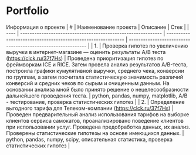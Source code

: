# Portfolio

Информация о проекте
| #    | Наименование проекта                | Описание                                                     | Стек                                                         |
| ---- | ------------------------------------------------------------ | ------------------------------------------------------------ | ------------------------------------------------------------ |
| 1.   | Проверка гипотез по увеличению выручки в интернет-магазине — оценить результаты A/B теста (https://clck.ru/37f7Hs) | Проведена приоритизация гипотез по фреймворкам ICE и RICE. Затем провела анализ результатов A/B-теста, построила графики кумулятивной выручки, среднего чека, конверсии по группам, а затем посчитала статистическую значимость различий конверсий и средних чеков по сырым и очищенным данным. На основании анализа мной было принято решение о нецелесообразности дальнейшего проведения теста. | python, pandas, numpy, matplotlib, A/В - тестирование, проверка статистических гипотез      |
| 2.   | Определение выгодного тарифа для Телеком-компании (https://clck.ru/37f7Hs) | Проведен предварительный анализ использования тарифов на выборке клиентов сервиса самокатов, проанализировано поведение клиентов при использовании услуг. Проведена предобработка данных, их анализ. Проверены статистические гипотезы на основе имеющихся данных. | python, pandas, numpy, scipy, описательная статистика, проверка статистических гипотез    |

